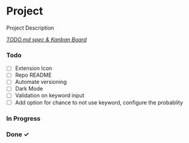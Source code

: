 # Project

Project Description

<em>[TODO.md spec & Kanban Board](https://bit.ly/3fCwKfM)</em>

### Todo

- [ ] Extension Icon  
- [ ] Repo README  
- [ ] Automate versioning  
- [ ] Dark Mode  
- [ ] Validation on keyword input  
- [ ] Add option for chance to not use keyword, configure the probablity  

### In Progress


### Done ✓


